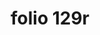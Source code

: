 ---
layout: edition
title: folio 129r
manuscript: Florence, Biblioteca Marucelliana, Carte Rajna XIX.15
sigla: R
iip: r129r.tif
milestone: 257
---